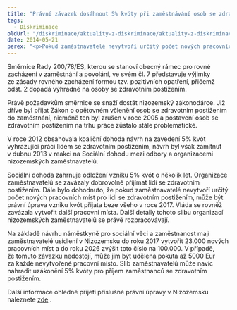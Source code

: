 ```yaml
---
title: "Právní závazek dosáhnout 5% kvóty při zaměstnávání osob se zdravotním postižením může být v Nizozemsku uložen v roce 2017"
tags:
  - Diskriminace
oldUrl: "/diskriminace/aktuality-z-diskriminace/aktuality-z-diskriminace-2014/pravni-zavazek-dosahnout-5-kvoty-pri-zamestnavani-osob-se-zdravotnim-postizenim-muze/"
date: 2014-05-21
perex: "<p>Pokud zaměstnavatelé nevytvoří určitý počet nových pracovních míst pro lidi se zdravotním postižením, může být právní úprava vzniku kvót přijata beze všeho v roce 2017.</p>"
---
```


<!-- imported from the old website -->

<p class="align-blok">Směrnice Rady 200/78/ES, kterou se stanoví obecný rámec pro rovné zacházení v zaměstnání a povolání, ve svém čl. 7 představuje výjimky ze zásady rovného zacházení formou tzv. pozitivních opatření, přičemž odst. 2 dopadá výhradně na osoby se zdravotním postižením. </p><p class="align-blok">Právě požadavkům směrnice se snaží dostát nizozemský zákonodárce. Již dříve byl přijat Zákon o opětovném včlenění osob se zdravotním postižením do zaměstnání, nicméně ten byl zrušen v roce 2005 a postavení osob se zdravotním postižením na trhu práce zůstalo stále problematické.</p><p class="align-blok">V roce 2012 obsahovala koaliční dohoda návrh na zavedení 5% kvót vyhrazující práci lidem se zdravotním postižením, návrh byl však zamítnut v dubnu 2013 v reakci na Sociální dohodu mezi odbory a organizacemi nizozemských zaměstnavatelů.</p><p class="align-blok">Sociální dohoda zahrnuje odložení vzniku 5% kvót o několik let. Organizace zaměstnavatelů se zavázaly dobrovolně přijímat lidi se zdravotním postižením. Dále bylo dohodnuto, že pokud zaměstnavatelé nevytvoří určitý počet nových pracovních míst pro lidi se zdravotním postižením, může být právní úprava vzniku kvót přijata beze všeho v roce 2017. Vláda se rovněž zavázala vytvořit další pracovní místa. Další detaily tohoto slibu organizací nizozemských zaměstnavatelů se právě rozpracovávají.</p><p class="align-blok">Na základě návrhu náměstkyně pro sociální věci a zaměstnanost mají zaměstnavatelé usídlení v Nizozemsku do roku 2017 vytvořit 23.000 nových pracovních míst a do roku 2026 zvýšit toto číslo na 100.000. V případě, že tomuto závazku nedostojí, může jim být udělena pokuta až 5000 Eur za každé nevytvořené pracovní místo. Slib zaměstnavatelů může navíc nahradit uzákonění 5% kvóty pro příjem zaměstnanců se zdravotním postižením.</p><p class="align-blok">Další informace ohledně přijetí příslušné právní úpravy v Nizozemsku naleznete <a title="Otevření do nového okna" href="http://www.non-discrimination.net/content/media/NL-86-Quota%20reserving%20jobs%20for%20disabled%20people.pdf" target="_blank">zde</a> <img alt="" src="https://www.ochrance.cz/typo3/ext/od_linkdesc/icons/external.gif" class="od_linkdesc_icon_external" />. </p>
